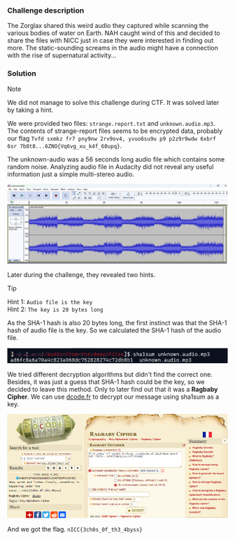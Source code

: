 ### Challenge description

The Zorglax shared this weird audio they captured while scanning the various bodies of water on Earth. NAH caught wind of this and decided to share the files with NICC just in case they were interested in finding out more. The static-sounding screams in the audio might have a connection with the rise of supernatural activity...


### Solution

> [!Note]
> We did not manage to solve this challenge during CTF. It was solved later by taking a hint.


We were provided two files: `strange.report.txt` and `unknown.audio.mp3`. The contents of strange-report files seems to be encrypted data, probably our flag `Tvfd sxmkz fr7 pny9nw 2rv9ov4, yvuo6su9u p9 p2z9r9wdw 6xbrf 6sr 7b8t8...6ZNO{Vq6vg_xu_k4f_60upq}`.

The unknown-audio was a 56 seconds long audio file which contains some random noise. Analyzing audio file in Audacity did not reveal any useful information just a simple multi-stereo audio.

![Audacity](./audacity.png)


Later during the challenge, they revealed two hints.

> [!TIP]
> Hint 1: `Audio file is the key`<br>
> Hint 2: `The key is 20 bytes long`


As the SHA-1 hash is also 20 bytes long, the first instinct was that the SHA-1 hash of audio file is the key. So we calculated the SHA-1 hash of the audio file.

![Sha1 hash](./sha1.png)


We tried different decryption algorithms but didn't find the correct one. Besides, it was just a guess that SHA-1 hash could be the key, so we decided to leave this method. Only to later find out that it was a **Ragbaby Cipher**. We can use [dcode.fr](https://www.dcode.fr/ragbaby-cipher) to decrypt our message using sha1sum as a key.

![Flag](./flag.png)

And we got the flag. `nICC{3ch0s_0f_th3_4byss}`
